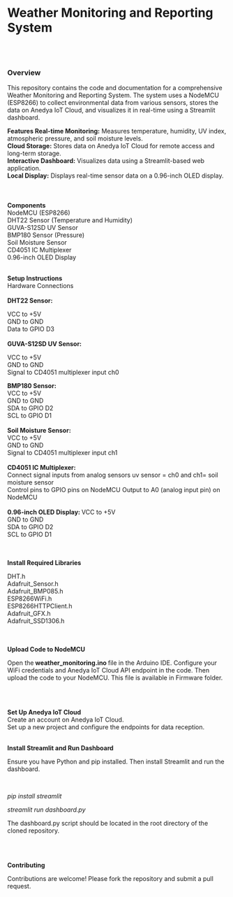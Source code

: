 <h1>Weather Monitoring and Reporting System</h1>
<br>
<br>

<h3> Overview </h3>
This repository contains the code and documentation for a comprehensive Weather Monitoring and Reporting System. The system uses a NodeMCU (ESP8266) to collect environmental data from various sensors, stores the data on Anedya IoT Cloud, and visualizes it in real-time using a Streamlit dashboard.
<br>


<b> Features </b>
<b>Real-time Monitoring:</b> Measures temperature, humidity, UV index, atmospheric pressure, and soil moisture levels. <br>
<b>Cloud Storage:</b> Stores data on Anedya IoT Cloud for remote access and long-term storage. <br>
<b>Interactive Dashboard:</b> Visualizes data using a Streamlit-based web application. <br>
<b>Local Display:</b> Displays real-time sensor data on a 0.96-inch OLED display. <br>
<br>
<br>
<br>
<b>Components </b> <br>
NodeMCU (ESP8266) <br>
DHT22 Sensor (Temperature and Humidity) <br>
GUVA-S12SD UV Sensor <br>
BMP180 Sensor (Pressure) <br>
Soil Moisture Sensor <br>
CD4051 IC Multiplexer <br>
0.96-inch OLED Display 
<br>
<br>

<b> Setup Instructions </b>
<br>
Hardware Connections <br> <br>
<b> DHT22 Sensor:</b>  <br>

VCC to +5V <br>
GND to GND <br>
Data to GPIO D3 <br>
<br>
 <b> GUVA-S12SD UV Sensor: </b> <br>

VCC to +5V  <br>
GND to GND <br>
Signal to CD4051 multiplexer input ch0 <br> 

 <b> BMP180 Sensor: </b> <br>
VCC to +5V  <br>
GND to GND <br>
SDA to GPIO D2 <br>
SCL to GPIO D1 <br>
<br>
 <b> Soil Moisture Sensor: </b>  <br>
VCC to +5V  <br>
GND to GND <br>
Signal to CD4051 multiplexer input ch1 <br>
<br>
 <b> CD4051 IC Multiplexer: </b> <br>
Connect signal inputs from analog sensors uv sensor = ch0 and ch1= soil moisture sensor <br>
Control pins to GPIO pins on NodeMCU Output to A0 (analog input pin) on NodeMCU <br>
<br>
<b>0.96-inch OLED Display: </b> 
VCC to +5V  <br>
GND to GND <br>
SDA to GPIO D2 <br>
SCL to GPIO D1 <br>
<br>
<br>


<b> Install Required Libraries </b> <br>

DHT.h <br>
Adafruit_Sensor.h <br>
Adafruit_BMP085.h <br>
ESP8266WiFi.h <br>
ESP8266HTTPClient.h <br>
Adafruit_GFX.h <br>
Adafruit_SSD1306.h <br>


<br>
<br>
<b> Upload Code to NodeMCU </b> <br>

<p>Open the<b> weather_monitoring.ino </b> file in the Arduino IDE. Configure your WiFi credentials and Anedya IoT Cloud API endpoint in the code. Then upload the code to your NodeMCU. This file is available in Firmware folder.</p> <br>
<br>
 
<b> Set Up Anedya IoT Cloud </b> <br>
Create an account on Anedya IoT Cloud.<br>
Set up a new project and configure the endpoints for data reception.<br>

<br>
<b>Install Streamlit and Run Dashboard </b> <br>
<p>
 Ensure you have Python and pip installed. Then install Streamlit and run the dashboard.
</p> <br>

 <i> pip install streamlit <br>

streamlit run dashboard.py </i>

The dashboard.py script should be located in the root directory of the cloned repository. <br>

<br>
<br>

<b>Contributing </b> <br>

Contributions are welcome! Please fork the repository and submit a pull request.
 

